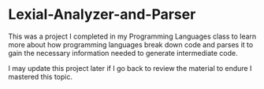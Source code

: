 # Lexial-Analyzer-and-Parser
This was a project I completed in my Programming Languages class to learn more about how programming languages break down code and parses it to gain the necessary information needed to generate intermediate code.

I may update this project later if I go back to review the material to endure I mastered this topic. 

